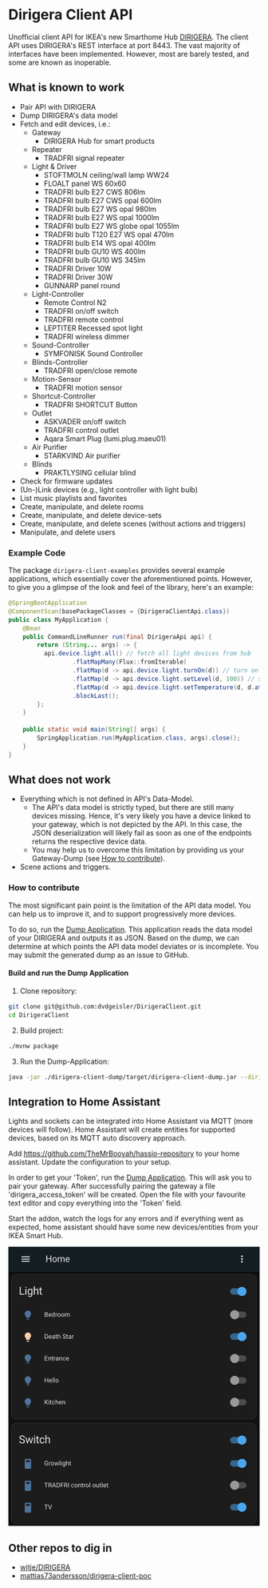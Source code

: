 # Dirigera Client API

Unofficial client API for IKEA's new Smarthome Hub
[DIRIGERA](https://github.com/wjtje/DIRIGERA). The client API
uses DIRIGERA's REST interface at port 8443. The vast majority
of interfaces have been implemented. However, most are
barely tested, and some are known as inoperable.

## What is known to work
* Pair API with DIRIGERA
* Dump DIRIGERA's data model
* Fetch and edit devices, i.e.:
  * Gateway
    * DIRIGERA Hub for smart products
  * Repeater
    * TRADFRI signal repeater
  * Light & Driver
    * STOFTMOLN ceiling/wall lamp WW24
    * FLOALT panel WS 60x60
    * TRADFRI bulb E27 CWS 806lm
    * TRADFRI bulb E27 CWS opal 600lm
    * TRADFRI bulb E27 WS opal 980lm
    * TRADFRI bulb E27 WS opal 1000lm
    * TRADFRI bulb E27 WS globe opal 1055lm
    * TRADFRI bulb T120 E27 WS opal 470lm
    * TRADFRI bulb E14 WS opal 400lm
    * TRADFRI bulb GU10 WS 400lm
    * TRADFRI bulb GU10 WS 345lm
    * TRADFRI Driver 10W
    * TRADFRI Driver 30W
    * GUNNARP panel round
  * Light-Controller
    * Remote Control N2
    * TRADFRI on/off switch
    * TRADFRI remote control
    * LEPTITER Recessed spot light
    * TRADFRI wireless dimmer
  * Sound-Controller
    * SYMFONISK Sound Controller
  * Blinds-Controller
    * TRADFRI open/close remote
  * Motion-Sensor
    * TRADFRI motion sensor
  * Shortcut-Controller
    * TRADFRI SHORTCUT Button
  * Outlet
    * ASKVADER on/off switch
    * TRADFRI control outlet
    * Aqara Smart Plug (lumi.plug.maeu01)
  * Air Purifier
    * STARKVIND Air purifier
  * Blinds
    * PRAKTLYSING cellular blind
* Check for firmware updates
* (Un-)Link devices (e.g., light controller with light bulb)
* List music playlists and favorites
* Create, manipulate, and delete rooms
* Create, manipulate, and delete device-sets
* Create, manipulate, and delete scenes (without actions and triggers)
* Manipulate, and delete users

### Example Code
The package `dirigera-client-examples` provides several example 
applications, which essentially cover the aforementioned points.
However, to give you a glimpse of the look and feel of the library, 
here's an example:
```java
@SpringBootApplication
@ComponentScan(basePackageClasses = {DirigeraClientApi.class})
public class MyApplication {
    @Bean
    public CommandLineRunner run(final DirigeraApi api) {
        return (String... args) -> {
          api.device.light.all() // fetch all light devices from hub
                  .flatMapMany(Flux::fromIterable)
                  .flatMap(d -> api.device.light.turnOn(d)) // turn on lights
                  .flatMap(d -> api.device.light.setLevel(d, 100)) // set light level to 100%
                  .flatMap(d -> api.device.light.setTemperature(d, d.attributes.state.color.temperatureMax)) // set color temperature
                  .blockLast();
        };
    }

    public static void main(String[] args) {
        SpringApplication.run(MyApplication.class, args).close();
    }
}
```

## What does not work

* Everything which is not defined in API's Data-Model.
  * The API's data model is strictly typed, but there are still many 
    devices missing. Hence, it's very likely you have a device linked 
    to your gateway, which is not depicted by the API. In this case, the 
    JSON deserialization will likely fail as soon as one of the endpoints
    returns the respective device data.
  * You may help us to overcome this limitation by providing us your 
    Gateway-Dump (see [How to contribute](#how-to-contribute)).
* Scene actions and triggers.

### How to contribute

The most significant pain point is the limitation of the API data model. 
You can help us to improve it, and to support progressively more devices.

To do so, run the [Dump Application](dirigera-client-dump/src/main/java/de/dvdgeisler/iot/dirigera/client/dump/DumpApplication.java). 
This application reads the data model of your DIRIGERA and outputs it as JSON. Based on the dump, 
we can determine at which points the API data model deviates or is 
incomplete. You may submit the generated dump as an issue to GitHub.

#### Build and run the Dump Application
1) Clone repository:
```bash
git clone git@github.com:dvdgeisler/DirigeraClient.git
cd DirigeraClient
```
2) Build project:
```bash
./mvnw package
```
3) Run the Dump-Application:
```bash
java -jar ./dirigera-client-dump/target/dirigera-client-dump.jar --dirigera.hostname=<DIRIGERA-IP-ADDRESS>
```

## Integration to Home Assistant

Lights and sockets can be integrated into Home Assistant via MQTT (more devices will follow).
Home Assistant will create entities for supported devices, based on its MQTT auto discovery approach.

Add https://github.com/TheMrBooyah/hassio-repository to your home assistant.
Update the configuration to your setup.

In order to get your 'Token', run the [Dump Application](dirigera-client-dump/src/main/java/de/dvdgeisler/iot/dirigera/client/dump/DumpApplication.java). This will ask you to pair your gateway. After successfully pairing the gateway a file 'dirigera_access_token' will be created. Open the file with your favourite text editor and copy everything into the 'Token' field.

Start the addon, watch the logs for any errors and if everything went as expected, home assistant should have some new devices/entities from your IKEA Smart Hub.


![](img/hass-integration.png)

## Other repos to dig in

* [wjtje/DIRIGERA](https://github.com/wjtje/DIRIGERA)
* [mattias73andersson/dirigera-client-poc](https://github.com/mattias73andersson/dirigera-client-poc)
